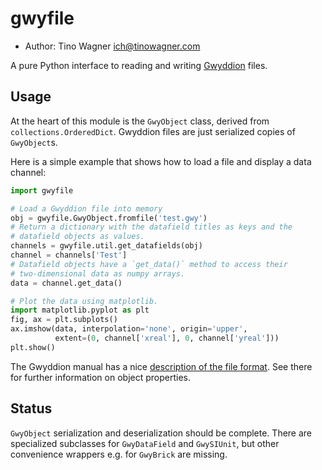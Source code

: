 gwyfile
=======

- Author: Tino Wagner <ich@tinowagner.com>

A pure Python interface to reading and writing [Gwyddion][gwyddion] files.


Usage
-----

At the heart of this module is the `GwyObject` class, derived from
`collections.OrderedDict`. Gwyddion files are just serialized copies of
`GwyObject`s.

Here is a simple example that shows how to load a file and display a data
channel:

```python
import gwyfile

# Load a Gwyddion file into memory
obj = gwyfile.GwyObject.fromfile('test.gwy')
# Return a dictionary with the datafield titles as keys and the
# datafield objects as values.
channels = gwyfile.util.get_datafields(obj)
channel = channels['Test']
# Datafield objects have a `get_data()` method to access their
# two-dimensional data as numpy arrays.
data = channel.get_data()

# Plot the data using matplotlib.
import matplotlib.pyplot as plt
fig, ax = plt.subplots()
ax.imshow(data, interpolation='none', origin='upper',
          extent=(0, channel['xreal'], 0, channel['yreal']))
plt.show()
```

The Gwyddion manual has a nice [description of the file format][gwyddion-file].
See there for further information on object properties.


Status
------

`GwyObject` serialization and deserialization should be complete. There
are specialized subclasses for `GwyDataField` and `GwySIUnit`, but other
convenience wrappers e.g. for `GwyBrick` are missing.


[gwyddion]: http://www.gwyddion.net
[gwyddion-file]: http://gwyddion.net/documentation/user-guide-en/gwyfile-format.html
